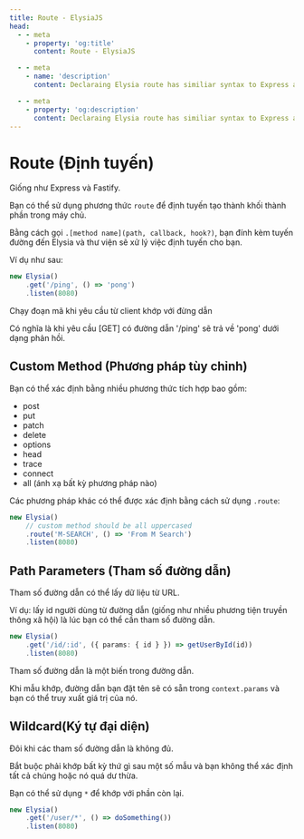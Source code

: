```yaml
---
title: Route - ElysiaJS
head:
  - - meta
    - property: 'og:title'
      content: Route - ElysiaJS

  - - meta
    - name: 'description'
      content: Declaraing Elysia route has similiar syntax to Express and Fastify. By calling `.[method name](path, callback, hook?)`, for example "app.get('/', () => 'hi')", then Elysia will handle the routing and execute the callback if matched.

  - - meta
    - property: 'og:description'
      content: Declaraing Elysia route has similiar syntax to Express and Fastify. By calling `.[method name](path, callback, hook?)`, for example "app.get('/', () => 'hi')", then Elysia will handle the routing and execute the callback if matched.
---
```


# Route (Định tuyến)
Giống như Express và Fastify.

Bạn có thể sử dụng phương thức `route` để định tuyến tạo thành khối thành phần trong máy chủ.

Bằng cách gọi `.[method name](path, callback, hook?)`, bạn đính kèm tuyến đường đến Elysia và thư viện sẽ xử lý việc định tuyến cho bạn.

Ví dụ như sau:
```typescript
new Elysia()
    .get('/ping', () => 'pong')
    .listen(8080)
```

Chạy đoạn mã khi yêu cầu từ client khớp với đừng dẫn

Có nghĩa là khi yêu cầu [GET] có đường dẫn '/ping' sẽ trả về 'pong' dưới dạng phản hồi.

## Custom Method (Phương pháp tùy chỉnh)
Bạn có thể xác định bằng nhiều phương thức tích hợp bao gồm:
- post
- put
- patch
- delete
- options
- head
- trace
- connect
- all (ánh xạ bất kỳ phương pháp nào)

Các phương pháp khác có thể được xác định bằng cách sử dụng `.route`:
```typescript
new Elysia()
    // custom method should be all uppercased
    .route('M-SEARCH', () => 'From M Search')
    .listen(8080)
```

## Path Parameters (Tham số đường dẫn)
Tham số đường dẫn có thể lấy dữ liệu từ URL.

Ví dụ: lấy id người dùng từ đường dẫn (giống như nhiều phương tiện truyền thông xã hội) là lúc bạn có thể cần tham số đường dẫn.
```typescript
new Elysia()
    .get('/id/:id', ({ params: { id } }) => getUserById(id))
    .listen(8080)
```

Tham số đường dẫn là một biến trong đường dẫn.

Khi mẫu khớp, đường dẫn bạn đặt tên sẽ có sẵn trong `context.params` và bạn có thể truy xuất giá trị của nó.

## Wildcard(Ký tự đại diện)
Đôi khi các tham số đường dẫn là không đủ.

Bắt buộc phải khớp bất kỳ thứ gì sau một số mẫu và bạn không thể xác định tất cả chúng hoặc nó quá dư thừa.

Bạn có thể sử dụng `*` để khớp với phần còn lại.
```typescript
new Elysia()
    .get('/user/*', () => doSomething())
    .listen(8080)
```
